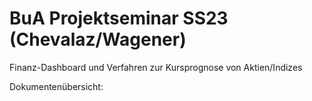 # BuA Projektseminar SS23 (Chevalaz/Wagener)
Finanz-Dashboard und Verfahren zur Kursprognose von Aktien/Indizes

Dokumentenübersicht:

